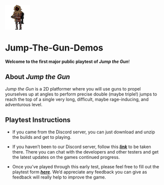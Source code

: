 <img src="https://github.com/JTB6154/Jump-The-Gun/blob/master/Jump%20the%20Gun/Assets/Sprites/Icon.png?raw=true" alt="Jump the Gun Icon" width="80"/>

# Jump-The-Gun-Demos

**Welcome to the first major public playtest of *Jump the Gun***!

## About *Jump the Gun*
*Jump the Gun* is a 2D platformer where you will use guns to propel yourselves up at angles to perform precise double (maybe triple!) jumps to reach the top of a single very long, difficult, maybe rage-inducing, and adventurous level.

## Playtest Instructions
- If you came from the Discord server, you can just download and unzip the builds and get to playing. 

- If you haven’t been to our Discord server, follow this [***link***](https://discord.gg/wfejkKWuku) to be taken there. There you can chat with the developers and other testers and get the latest updates on the games continued progress. 

- Once you’ve played through this early test, please feel free to fill out the playtest form [***here***](https://forms.gle/FnQrgc1ADdNcFVwp8). We’d appreciate any feedback you can give as feedback will really help to improve the game.
